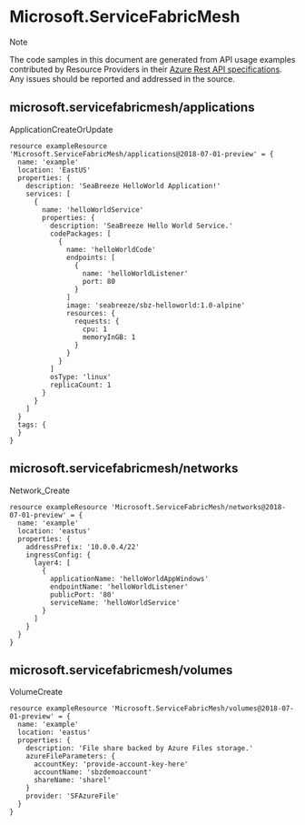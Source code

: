 # Microsoft.ServiceFabricMesh
  
> [!NOTE]
> The code samples in this document are generated from API usage examples contributed by Resource Providers in their [Azure Rest API specifications](https://github.com/Azure/azure-rest-api-specs). Any issues should be reported and addressed in the source.


## microsoft.servicefabricmesh/applications

ApplicationCreateOrUpdate
```bicep
resource exampleResource 'Microsoft.ServiceFabricMesh/applications@2018-07-01-preview' = {
  name: 'example'
  location: 'EastUS'
  properties: {
    description: 'SeaBreeze HelloWorld Application!'
    services: [
      {
        name: 'helloWorldService'
        properties: {
          description: 'SeaBreeze Hello World Service.'
          codePackages: [
            {
              name: 'helloWorldCode'
              endpoints: [
                {
                  name: 'helloWorldListener'
                  port: 80
                }
              ]
              image: 'seabreeze/sbz-helloworld:1.0-alpine'
              resources: {
                requests: {
                  cpu: 1
                  memoryInGB: 1
                }
              }
            }
          ]
          osType: 'linux'
          replicaCount: 1
        }
      }
    ]
  }
  tags: {
  }
}
```

## microsoft.servicefabricmesh/networks

Network_Create
```bicep
resource exampleResource 'Microsoft.ServiceFabricMesh/networks@2018-07-01-preview' = {
  name: 'example'
  location: 'eastus'
  properties: {
    addressPrefix: '10.0.0.4/22'
    ingressConfig: {
      layer4: [
        {
          applicationName: 'helloWorldAppWindows'
          endpointName: 'helloWorldListener'
          publicPort: '80'
          serviceName: 'helloWorldService'
        }
      ]
    }
  }
}
```

## microsoft.servicefabricmesh/volumes

VolumeCreate
```bicep
resource exampleResource 'Microsoft.ServiceFabricMesh/volumes@2018-07-01-preview' = {
  name: 'example'
  location: 'eastus'
  properties: {
    description: 'File share backed by Azure Files storage.'
    azureFileParameters: {
      accountKey: 'provide-account-key-here'
      accountName: 'sbzdemoaccount'
      shareName: 'sharel'
    }
    provider: 'SFAzureFile'
  }
}
```
